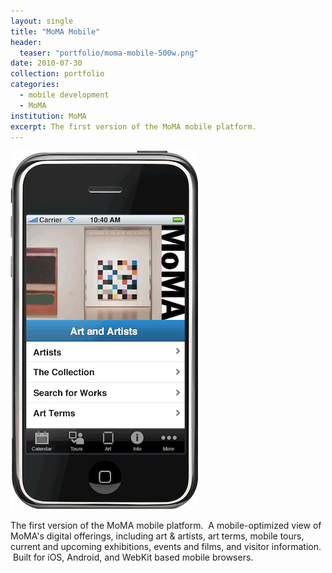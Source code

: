 ```yaml
---
layout: single
title: "MoMA Mobile"
header:
  teaser: "portfolio/moma-mobile-500w.png"
date: 2010-07-30
collection: portfolio
categories:
  - mobile development
  - MoMA
institution: MoMA
excerpt: The first version of the MoMA mobile platform.
---
```

<img src='/images/portfolio/moma-mobile-500w.png'>

The first version of the MoMA mobile platform.  A mobile-optimized view of MoMA's digital offerings, including art & artists, art terms, mobile tours, current and upcoming exhibitions, events and films, and visitor information.  Built for iOS, Android, and WebKit based mobile browsers.
